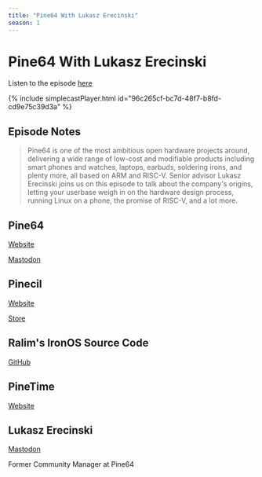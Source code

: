 ```yaml
---
title: "Pine64 With Lukasz Erecinski"
season: 1
---
```

# Pine64 With Lukasz Erecinski

Listen to the episode [here](https://fosspod.content.town/episodes/pine64-with-lukasz-erecinski)

{% include simplecastPlayer.html id="96c265cf-bc7d-48f7-b8fd-cd9e75c39d3a" %}

## Episode Notes

> Pine64 is one of the most ambitious open hardware projects around, delivering a wide range of low-cost and modifiable products including smart phones and watches, laptops, earbuds, soldering irons, and plenty more, all based on ARM and RISC-V. Senior advisor Lukasz Erecinski joins us on this episode to talk about the company's origins, letting your userbase weigh in on the hardware design process, running Linux on a phone, the promise of RISC-V, and a lot more.


## Pine64
[Website](https://pine64.org/)

[Mastodon](https://fosstodon.org/@PINE64)

## Pinecil
[Website](https://pine64.org/devices/pinecil/)

[Store](https://pine64.com/product-category/pinecil/)

## Ralim's IronOS Source Code
[GitHub](https://github.com/Ralim/IronOS)

## PineTime
[Website](https://pine64.org/devices/pinetime/)

## Lukasz Erecinski
[Mastodon](https://fosstodon.org/@lukasz_erecinski)

Former Community Manager at Pine64